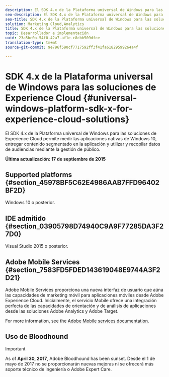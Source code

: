 ```yaml
---
description: El SDK 4.x de la Plataforma universal de Windows para las soluciones de Experience Cloud permite medir las aplicaciones nativas de Windows 10, entregar contenido segmentado en la aplicación y utilizar y recopilar datos de audiencias mediante la gestión de público.
seo-description: El SDK 4.x de la Plataforma universal de Windows para las soluciones de Experience Cloud permite medir las aplicaciones nativas de Windows 10, entregar contenido segmentado en la aplicación y utilizar y recopilar datos de audiencias mediante la gestión de público.
seo-title: SDK 4.x de la Plataforma universal de Windows para las soluciones de Experience Cloud
solution: Marketing Cloud,Analytics
title: SDK 4.x de la Plataforma universal de Windows para las soluciones de Experience Cloud
topic: Desarrollador e implementación
uuid: 23a5bc0a-54f0-42a7-af1e-c8cbb509dfce
translation-type: tm+mt
source-git-commit: 9e796f590cf7717592ff3f41fa61829599264a4f

---
```



# SDK 4.x de la Plataforma universal de Windows para las soluciones de Experience Cloud {#universal-windows-platform-sdk-x-for-experience-cloud-solutions}

El SDK 4.x de la Plataforma universal de Windows para las soluciones de Experience Cloud permite medir las aplicaciones nativas de Windows 10, entregar contenido segmentado en la aplicación y utilizar y recopilar datos de audiencias mediante la gestión de público.

**Última actualización: 17 de septiembre de 2015**

## Supported platforms {#section_45978BF5C62E4986AAB7FFD96402BF2D}

Windows 10 o posterior.

## IDE admitido {#section_03905798D74940C9A9F77285DA3F27D0}

Visual Studio 2015 o posterior.

## Adobe Mobile Services {#section_7583FD5FDED143619048E9744A3F2D21}

Adobe Mobile Services proporciona una nueva interfaz de usuario que aúna las capacidades de marketing móvil para aplicaciones móviles desde Adobe Experience Cloud. Inicialmente, el servicio Mobile ofrece una integración perfecta de las capacidades de orientación y de análisis de aplicaciones desde las soluciones Adobe Analytics y Adobe Target.

For more information, see the [Adobe Mobile services documentation](/help/using/home.md).

## Uso de Bloodhound

>[!IMPORTANT]
>
>As of **April 30, 2017**, Adobe Bloodhound has been
sunset. Desde el 1 de mayo de 2017 no se proporcionarán nuevas mejoras ni se ofrecerá más soporte técnico de ingeniería o Adobe Expert Care.
